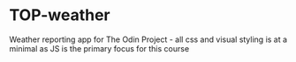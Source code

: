 # TOP-weather
Weather reporting app for The Odin Project - all css and visual styling is at a minimal as JS is the primary focus for this course
